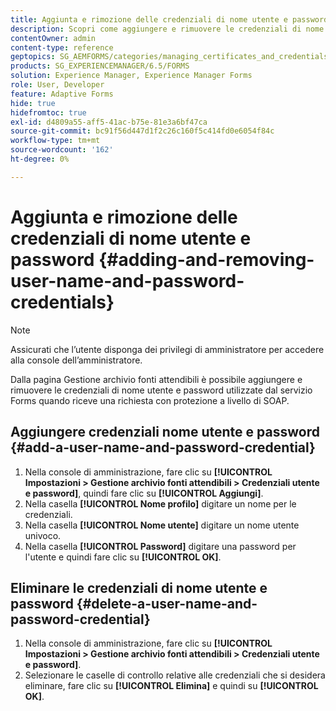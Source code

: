 ```yaml
---
title: Aggiunta e rimozione delle credenziali di nome utente e password
description: Scopri come aggiungere e rimuovere le credenziali di nome utente e password.
contentOwner: admin
content-type: reference
geptopics: SG_AEMFORMS/categories/managing_certificates_and_credentials
products: SG_EXPERIENCEMANAGER/6.5/FORMS
solution: Experience Manager, Experience Manager Forms
role: User, Developer
feature: Adaptive Forms
hide: true
hidefromtoc: true
exl-id: d4809a55-aff5-41ac-b75e-81e3a6bf47ca
source-git-commit: bc91f56d447d1f2c26c160f5c414fd0e6054f84c
workflow-type: tm+mt
source-wordcount: '162'
ht-degree: 0%

---
```


# Aggiunta e rimozione delle credenziali di nome utente e password {#adding-and-removing-user-name-and-password-credentials}

>[!NOTE]
> 
> Assicurati che l’utente disponga dei privilegi di amministratore per accedere alla console dell’amministratore.

Dalla pagina Gestione archivio fonti attendibili è possibile aggiungere e rimuovere le credenziali di nome utente e password utilizzate dal servizio Forms quando riceve una richiesta con protezione a livello di SOAP.

## Aggiungere credenziali nome utente e password {#add-a-user-name-and-password-credential}

1. Nella console di amministrazione, fare clic su **[!UICONTROL Impostazioni > Gestione archivio fonti attendibili > Credenziali utente e password]**, quindi fare clic su **[!UICONTROL Aggiungi]**.
1. Nella casella **[!UICONTROL Nome profilo]** digitare un nome per le credenziali.
1. Nella casella **[!UICONTROL Nome utente]** digitare un nome utente univoco.
1. Nella casella **[!UICONTROL Password]** digitare una password per l&#39;utente e quindi fare clic su **[!UICONTROL OK]**.

## Eliminare le credenziali di nome utente e password {#delete-a-user-name-and-password-credential}

1. Nella console di amministrazione, fare clic su **[!UICONTROL Impostazioni > Gestione archivio fonti attendibili > Credenziali utente e password]**.
1. Selezionare le caselle di controllo relative alle credenziali che si desidera eliminare, fare clic su **[!UICONTROL Elimina]** e quindi su **[!UICONTROL OK]**.

